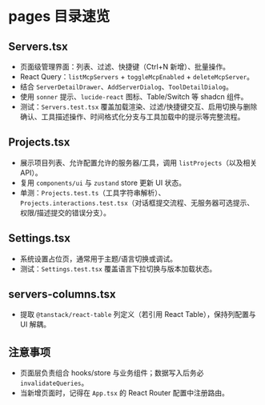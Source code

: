 # pages 目录速览

## Servers.tsx

- 页面级管理界面：列表、过滤、快捷键（Ctrl+N 新增）、批量操作。
- React Query：`listMcpServers` + `toggleMcpEnabled` + `deleteMcpServer`。
- 结合 `ServerDetailDrawer`、`AddServerDialog`、`ToolDetailDialog`。
- 使用 `sonner` 提示、`lucide-react` 图标、Table/Switch 等 shadcn 组件。
- 测试：`Servers.test.tsx` 覆盖加载渲染、过滤/快捷键交互、启用切换与删除确认、工具描述操作、时间格式化分支与工具加载中的提示等完整流程。

## Projects.tsx

- 展示项目列表、允许配置允许的服务器/工具，调用 `listProjects`（以及相关 API）。
- 复用 `components/ui` 与 `zustand` store 更新 UI 状态。
- 单测：`Projects.test.ts`（工具字符串解析）、`Projects.interactions.test.tsx`（对话框提交流程、无服务器可选提示、权限/描述提交的错误分支）。

## Settings.tsx

- 系统设置占位页，通常用于主题/语言切换或调试。
- 测试：`Settings.test.tsx` 覆盖语言下拉切换与版本加载状态。

## servers-columns.tsx

- 提取 `@tanstack/react-table` 列定义（若引用 React Table），保持列配置与 UI 解耦。

## 注意事项

- 页面层负责组合 hooks/store 与业务组件；数据写入后务必 `invalidateQueries`。
- 当新增页面时，记得在 `App.tsx` 的 React Router 配置中注册路由。
